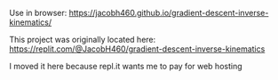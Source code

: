 Use in browser: https://jacobh460.github.io/gradient-descent-inverse-kinematics/

This project was originally located here: https://replit.com/@JacobH460/gradient-descent-inverse-kinematics

I moved it here because repl.it wants me to pay for web hosting

